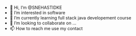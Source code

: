 - 👋 Hi, I’m @SNEHASTIDKE
- 👀 I’m interested in software
- 🌱 I’m currently learning full stack java developement course
- 💞️ I’m looking to collaborate on ...
- 📫 How to reach me use my contact

<!---
SNEHASTIDKE/SNEHASTIDKE is a ✨ special ✨ repository because its `README.md` (this file) appears on your GitHub profile.
You can click the Preview link to take a look at your changes.
--->
